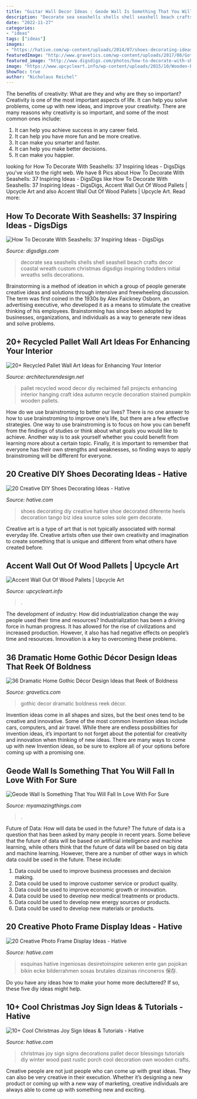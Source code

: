 ```yaml
---
title: "Guitar Wall Decor Ideas : Geode Wall Is Something That You Will Fall In Love With For Sure"
description: "Decorate sea seashells shells shell seashell beach crafts decor coastal wreath custom christmas digsdigs inspiring toddlers initial wreaths sells decorations"
date: "2022-11-27"
categories:
- "ideas"
tags: ["ideas"]
images:
- "https://hative.com/wp-content/uploads/2014/07/shoes-decorating-ideas/8-shoes-decorating-ideas.jpg"
featuredImage: "http://www.gravetics.com/wp-content/uploads/2017/08/Gothic-style.jpg"
featured_image: "http://www.digsdigs.com/photos/how-to-decorate-with-shells-30-554x741.jpg"
image: "https://www.upcycleart.info/wp-content/uploads/2015/10/Wooden-Pallet-Wall.jpg"
ShowToc: true
author: "Nicholaus Reichel"
---
```



The benefits of creativity: What are they and why are they so important?
Creativity is one of the most important aspects of life. It can help you solve problems, come up with new ideas, and improve your creativity. There are many reasons why creativity is so important, and some of the most common ones include: 
1) It can help you achieve success in any career field.
2) It can help you have more fun and be more creative. 
3) It can make you smarter and faster. 
4) It can help you make better decisions. 
5) It can make you happier.

	

		
looking for How To Decorate With Seashells: 37 Inspiring Ideas - DigsDigs you've visit to the right web. We have 8 Pics about How To Decorate With Seashells: 37 Inspiring Ideas - DigsDigs like How To Decorate With Seashells: 37 Inspiring Ideas - DigsDigs, Accent Wall Out Of Wood Pallets | Upcycle Art and also Accent Wall Out Of Wood Pallets | Upcycle Art. Read more:
		
    
## How To Decorate With Seashells: 37 Inspiring Ideas - DigsDigs

<img loading=lazy src="http://www.digsdigs.com/photos/how-to-decorate-with-shells-30-554x741.jpg" onerror="this.onerror=null;this.src='https://tse3.mm.bing.net/th?id=OIP.VSZs-IcGzL4ZUFwnp1pygQHaJ5&amp;pid=15.1';" alt="How To Decorate With Seashells: 37 Inspiring Ideas - DigsDigs">

_Source: digsdigs.com_

>decorate sea seashells shells shell seashell beach crafts decor coastal wreath custom christmas digsdigs inspiring toddlers initial wreaths sells decorations. 

	

Brainstorming is a method of ideation in which a group of people generate creative ideas and solutions through intensive and freewheeling discussion. The term was first coined in the 1930s by Alex Faickney Osborn, an advertising executive, who developed it as a means to stimulate the creative thinking of his employees. Brainstorming has since been adopted by businesses, organizations, and individuals as a way to generate new ideas and solve problems.

    
## 20+ Recycled Pallet Wall Art Ideas For Enhancing Your Interior

<img loading=lazy src="http://cdn.architecturendesign.net/wp-content/uploads/2015/06/AD-Pallet-Wall-Art-14.jpg" onerror="this.onerror=null;this.src='https://tse1.mm.bing.net/th?id=OIP.ZEvAOThnjVQaw_KjwxcIxgHaJ4&amp;pid=15.1';" alt="20+ Recycled Pallet Wall Art Ideas for Enhancing Your Interior">

_Source: architecturendesign.net_

>pallet recycled wood decor diy reclaimed fall projects enhancing interior hanging craft idea autumn recycle decoration stained pumpkin wooden pallets. 

	

How do we use brainstroming to better our lives?
There is no one answer to how to use brainstroming to improve one’s life, but there are a few effective strategies. One way to use brainstroming is to focus on how you can benefit from the findings of studies or think about what goals you would like to achieve. Another way is to ask yourself whether you could benefit from learning more about a certain topic. Finally, it is important to remember that everyone has their own strengths and weaknesses, so finding ways to apply brainstroming will be different for everyone.

    
## 20 Creative DIY Shoes Decorating Ideas - Hative

<img loading=lazy src="https://hative.com/wp-content/uploads/2014/07/shoes-decorating-ideas/8-shoes-decorating-ideas.jpg" onerror="this.onerror=null;this.src='https://tse2.mm.bing.net/th?id=OIP.ATVj1w82Yht3MjnvG5GkmAHaLI&amp;pid=15.1';" alt="20 Creative DIY Shoes Decorating Ideas - Hative">

_Source: hative.com_

>shoes decorating diy creative hative shoe decorated diferente heels decoration tango biz idea source soles sole gem decorate. 

	

Creative art is a type of art that is not typically associated with normal everyday life. Creative artists often use their own creativity and imagination to create something that is unique and different from what others have created before.

    
## Accent Wall Out Of Wood Pallets | Upcycle Art

<img loading=lazy src="https://www.upcycleart.info/wp-content/uploads/2015/10/Wooden-Pallet-Wall.jpg" onerror="this.onerror=null;this.src='https://tse2.mm.bing.net/th?id=OIP.yYLbKz7JPSEI4vcfSE5A3QHaJ4&amp;pid=15.1';" alt="Accent Wall Out Of Wood Pallets | Upcycle Art">

_Source: upcycleart.info_

>. 

	

The development of industry: How did industrialization change the way people used their time and resources?
Industrialization has been a driving force in human progress. It has allowed for the rise of civilizations and increased production. However, it also has had negative effects on people’s time and resources. Innovation is a key to overcoming these problems.

    
## 36 Dramatic Home Gothic Décor Design Ideas That Reek Of Boldness

<img loading=lazy src="http://www.gravetics.com/wp-content/uploads/2017/08/Gothic-style.jpg" onerror="this.onerror=null;this.src='https://tse2.mm.bing.net/th?id=OIP.x7k0D4j9xF7DmmGLk7yhcgHaLH&amp;pid=15.1';" alt="36 Dramatic Home Gothic Décor Design Ideas that Reek of Boldness">

_Source: gravetics.com_

>gothic decor dramatic boldness reek décor. 

	

Invention ideas come in all shapes and sizes, but the best ones tend to be creative and innovative. Some of the most common Invention ideas include cars, computers, and air travel. While there are endless possibilities for invention ideas, it’s important to not forget about the potential for creativity and innovation when thinking of new ideas. There are many ways to come up with new Invention ideas, so be sure to explore all of your options before coming up with a promising one.

    
## Geode Wall Is Something That You Will Fall In Love With For Sure

<img loading=lazy src="https://myamazingthings.com/wp-content/uploads/2017/05/3-BATH-2.jpg" onerror="this.onerror=null;this.src='https://tse2.mm.bing.net/th?id=OIP.48-oH2Lr23J54KOZKDeiXgHaLH&amp;pid=15.1';" alt="Geode Wall Is Something That You Will Fall In Love With For Sure">

_Source: myamazingthings.com_

>. 

	

Future of Data: How will data be used in the future?
The future of data is a question that has been asked by many people in recent years. Some believe that the future of data will be based on artificial intelligence and machine learning, while others think that the future of data will be based on big data and machine learning. However, there are a number of other ways in which data could be used in the future. These include:
1. Data could be used to improve business processes and decision making.
2. Data could be used to improve customer service or product quality.
3. Data could be used to improve economic growth or innovation.
4. Data could be used to develop new medical treatments or products.
5. Data could be used to develop new energy sources or products.
6. Data could be used to develop new materials or products.

    
## 20 Creative Photo Frame Display Ideas - Hative

<img loading=lazy src="http://hative.com/wp-content/uploads/2014/08/photo-frame-ideas/5-photo-frame-around-corner.jpg" onerror="this.onerror=null;this.src='https://tse1.mm.bing.net/th?id=OIP.r4PggnZlnCafjFdPvt4uuQHaLc&amp;pid=15.1';" alt="20 Creative Photo Frame Display Ideas - Hative">

_Source: hative.com_

>esquinas hative ingeniosas desiretoinspire sekeren ente gan pojokan bikin ecke bilderrahmen sosas brutales dizainas rinconeros 保存. 

	

Do you have any ideas how to make your home more decluttered? If so, these five diy ideas might help.

    
## 10+ Cool Christmas Joy Sign Ideas &amp; Tutorials - Hative

<img loading=lazy src="https://hative.com/wp-content/uploads/2014/09/christmas-joy-sign/10-christmas-joy-sign-ideas-and-tutorials.jpg" onerror="this.onerror=null;this.src='https://tse4.mm.bing.net/th?id=OIP.l2F_ERFExURqzRMtj-SSXQHaJ4&amp;pid=15.1';" alt="10+ Cool Christmas Joy Sign Ideas &amp; Tutorials - Hative">

_Source: hative.com_

>christmas joy sign signs decorations pallet decor blessings tutorials diy winter wood past rustic porch cool decoration own wooden crafts. 

	

Creative people are not just people who can come up with great ideas. They can also be very creative in their execution. Whether it’s designing a new product or coming up with a new way of marketing, creative individuals are always able to come up with something new and exciting.

